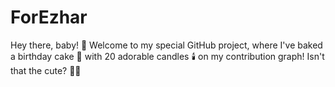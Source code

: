 # ForEzhar
Hey there, baby! 💖 Welcome to my special GitHub project, where I've baked a birthday cake 🎂 with 20 adorable candles 🕯️ on my contribution graph! Isn't that the cute? 🥹✨
